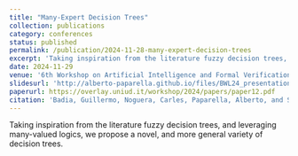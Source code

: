 ```yaml
---
title: "Many-Expert Decision Trees"
collection: publications
category: conferences
status: published
permalink: /publication/2024-11-28-many-expert-decision-trees
excerpt: 'Taking inspiration from the literature fuzzy decision trees, and leveraging many-valued logics, we propose a novel, and more general variety of decision trees.'
date: 2024-11-29
venue: '6th Workshop on Artificial Intelligence and Formal Verification, Logic, Automata, and Synthesis (OVERLAY 2024), Bolzano, Italy, 28-29 November 2024'
slidesurl: 'http://alberto-paparella.github.io/files/BWL24_presentation.pdf'
paperurl: https://overlay.uniud.it/workshop/2024/papers/paper12.pdf
citation: 'Badia, Guillermo, Noguera, Carles, Paparella, Alberto, and Sciavicco, Guido. (2024). &quot;Many-Expert Decision Trees.&quot; <i>6th Workshop on Artificial Intelligence and Formal Verification, Logic, Automata, and Synthesis (OVERLAY 2024), Bolzano, Italy, 28-39 November 2024</i>. 1(1).'
---
```


Taking inspiration from the literature fuzzy decision trees, and leveraging many-valued logics, we propose a novel, and more general variety of decision trees.